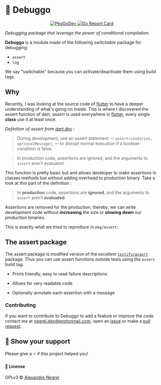 # :small_red_triangle: Debuggo


<p align="center">
	<a href="https://pkg.go.dev/github.com/negrel/debuggo">
		<img alt="PkgGoDev" src="https://pkg.go.dev/badge/github.com/negrel/debuggo">
	</a>
	<a href="https://goreportcard.com/report/github.com/negrel/debuggo">
		<img alt="Go Report Card" src="https://goreportcard.com/badge/github.com/negrel/debuggo">
	</a>
</p>

*Debugging package that leverage the power of conditional compilation.*

**Debuggo** is a module made of the following *switchable* package for debugging:
- `assert`
- `log`

We say "switchable" because you can activate/deactivate them using build tags. 

## Why

Recently, I was looking at the source code of [flutter](https://flutter.dev/) to have a deeper understanding of what's
going on inside. This is where I discovered the assert function of dart, *assert* is used everywhere in
[flutter](https://flutter.dev/), every single **class** use it at least once.

*Definition of assert from [dart.dev](https://dart.dev/guides/language/language-tour#assert)* :

> During development, use an assert statement — `assert(condition, optionalMessage)`; — to disrupt normal execution if a
> boolean condition is false.

> In production code, assertions are ignored, and the arguments to `assert` aren’t evaluated.

This function is pretty basic but and allows developer to make assertions in classes methods but without adding overhead
to production binary. Take a look at this part of the definition :

>In **production** code, assertions are **ignored**, and the arguments to `assert` aren’t **evaluated**.

Assertions are removed for the production, thereby, we can write development code without **increasing** the size or
**slowing down** our production binaries.



This is exactly what we tried to reproduce in `pkg/assert`:

## The assert package
The assert package is modified version of the excellent [`testify/assert`](https://github.com/stretchr/testify) package.
Thus you can use assert functions outside tests using the `assert` build tag. 

- Prints friendly, easy to read failure descriptions  

- Allows for very readable code
- Optionally annotate each assertion with a message

### Contributing
If you want to contribute to Debuggo to add a feature or improve the code contact me at
[negrel.dev@protonmail.com](mailto:negrel.dev@protonmail.com), open an [issue](https://github.com/negrel/debuggo/issues)
or make a [pull request](https://github.com/negrel/debuggo/pulls).

## :stars: Show your support
Please give a :star: if this project helped you!

#### :scroll: License
GPLv3 © [Alexandre Negrel](https://www.negrel.dev)
